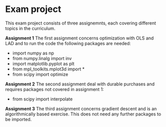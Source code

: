 # Exam project

This exam project consists of three assignemnts, each covering different topics in the curriculum.

**Assignment 1**
The first assignment concerns optimization with OLS and LAD and to run the code the following packages are needed:

- import numpy as np
- from numpy.linalg import inv
- import matplotlib.pyplot as plt
- from mpl_toolkits.mplot3d import *
- from scipy import optimize

**Assignment 2**
The second assignment deal with durable purchases and requires packages not covered in assignment 1:

- from scipy import interpolate

**Assignment 3**
The third assignment concerns gradient descent and is an algorithmically based exercise. This does not need any further packages to be imported.
